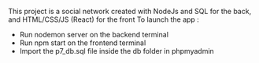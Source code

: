 This project is a social network created with NodeJs and SQL for the back, and HTML/CSS/JS (React) for the front
To launch the app :
- Run nodemon server on the backend terminal
- Run npm start on the frontend terminal
- Import the p7_db.sql file inside the db folder in phpmyadmin